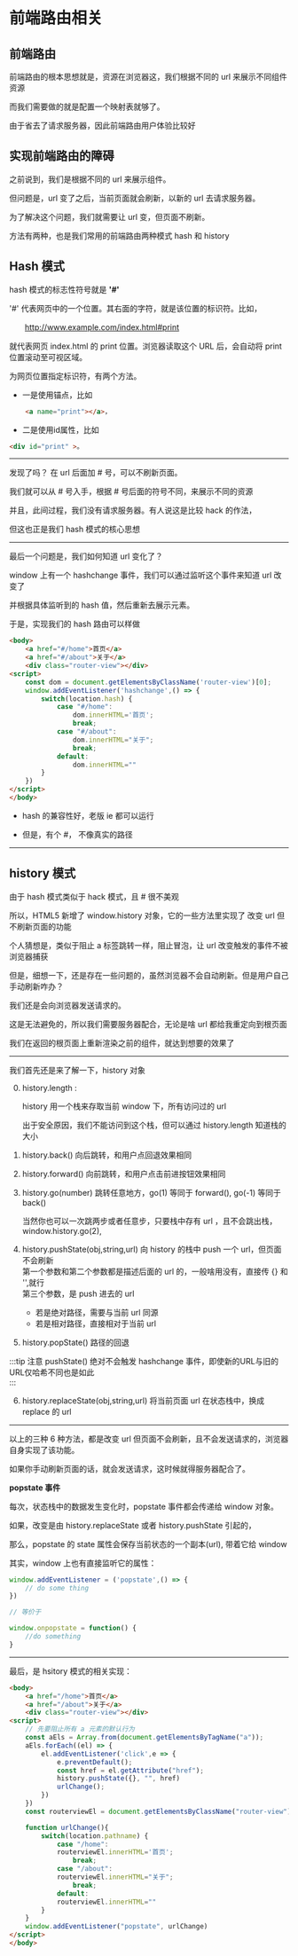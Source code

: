 # 前端路由相关

## 前端路由

前端路由的根本思想就是，资源在浏览器这，我们根据不同的 url 来展示不同组件资源    

而我们需要做的就是配置一个映射表就够了。    

由于省去了请求服务器，因此前端路由用户体验比较好    

## 实现前端路由的障碍

之前说到，我们是根据不同的 url 来展示组件。    

但问题是，url 变了之后，当前页面就会刷新，以新的 url 去请求服务器。    

为了解决这个问题，我们就需要让 url 变，但页面不刷新。    

方法有两种，也是我们常用的前端路由两种模式 hash 和 history    

## Hash 模式

hash 模式的标志性符号就是 **'#'**    

'#' 代表网页中的一个位置。其右面的字符，就是该位置的标识符。比如，    

　　http://www.example.com/index.html#print    

就代表网页 index.html 的 print 位置。浏览器读取这个 URL 后，会自动将 print 位置滚动至可视区域。    

为网页位置指定标识符，有两个方法。    

- 一是使用锚点，比如 
```html
    <a name="print"></a>，
```    

- 二是使用id属性，比如
```html
<div id="print" >。    
```
---

发现了吗？ 在 url 后面加 # 号，可以不刷新页面。    

我们就可以从 # 号入手，根据 # 号后面的符号不同，来展示不同的资源    

并且，此间过程，我们没有请求服务器。有人说这是比较 hack 的作法，    

但这也正是我们 hash 模式的核心思想        

--- 

最后一个问题是，我们如何知道 url 变化了？       

window 上有一个 hashchange  事件，我们可以通过监听这个事件来知道 url 改变了      

并根据具体监听到的 hash 值，然后重新去展示元素。       

于是，实现我们的 hash 路由可以样做    

```html
<body>
    <a href="#/home">首页</a>
    <a href="#/about">关于</a>
    <div class="router-view"></div>
<script>
    const dom = document.getElementsByClassName('router-view')[0];
    window.addEventListener('hashchange',() => {
        switch(location.hash) {
            case "#/home":
                dom.innerHTML='首页';
                break;
            case "#/about":
                dom.innerHTML="关于";
                break;
            default:
                dom.innerHTML=""
        }
    })
</script>
</body>

```    

- hash 的兼容性好，老版 ie 都可以运行          

- 但是，有个 #， 不像真实的路径         

---

## history 模式    

由于 hash 模式类似于 hack 模式，且 # 很不美观    

所以，HTML5 新增了 window.history 对象，它的一些方法里实现了 改变 url 但不刷新页面的功能    

个人猜想是，类似于阻止 a 标签跳转一样，阻止冒泡，让 url 改变触发的事件不被浏览器捕获    

但是，细想一下，还是存在一些问题的，虽然浏览器不会自动刷新。但是用户自己手动刷新咋办？    

我们还是会向浏览器发送请求的。    

这是无法避免的，所以我们需要服务器配合，无论是啥 url 都给我重定向到根页面    

我们在返回的根页面上重新渲染之前的组件，就达到想要的效果了    
  
---


我们首先还是来了解一下，history 对象    

0. history.length :    

    history 用一个栈来存取当前 window 下，所有访问过的 url    

    出于安全原因，我们不能访问到这个栈，但可以通过 history.length 知道栈的大小

1. history.back()   向后跳转，和用户点回退效果相同    

2. history.forward()   向前跳转，和用户点击前进按钮效果相同    

3. history.go(number)  跳转任意地方，go(1) 等同于 forward(), go(-1) 等同于 back()    

    当然你也可以一次跳两步或者任意步，只要栈中存有 url ，且不会跳出栈，window.history.go(2),     

4. history.pushState(obj,string,url)   向 history 的栈中 push 一个 url，但页面不会刷新    
    第一个参数和第二个参数都是描述后面的 url 的，一般啥用没有，直接传 {} 和 '',就行    
    第三个参数，是 push 进去的 url     
    - 若是绝对路径，需要与当前 url 同源
    - 若是相对路径，直接相对于当前 url      

5. history.popState()  路径的回退

:::tip
注意 pushState() 绝对不会触发 hashchange 事件，即使新的URL与旧的URL仅哈希不同也是如此           
:::

6. history.replaceState(obj,string,url)   将当前页面 url 在状态栈中，换成 replace 的 url       

---    

以上的三种 6 种方法，都是改变 url 但页面不会刷新，且不会发送请求的，浏览器自身实现了该功能。      

如果你手动刷新页面的话，就会发送请求，这时候就得服务器配合了。

**popstate 事件**    

每次，状态栈中的数据发生变化时，popstate 事件都会传递给 window 对象。       

如果，改变是由 history.replaceState 或者 history.pushState 引起的，    

那么，popstate 的 state 属性会保存当前状态的一个副本(url), 带着它给 window    

其实，window 上也有直接监听它的属性：    

```js
window.addEventListener = ('popstate',() => {
    // do some thing 
})

// 等价于

window.onpopstate = function() {
    //do something
}
```    

---        

最后，是 hsitory 模式的相关实现：      

```html
<body>
    <a href="/home">首页</a>
    <a href="/about">关于</a>
    <div class="router-view"></div>
<script>
    // 先要阻止所有 a 元素的默认行为
    const aEls = Array.from(document.getElementsByTagName("a"));
    aEls.forEach((el) => {
        el.addEventListener('click',e => {
            e.preventDefault();
            const href = el.getAttribute("href");
            history.pushState({}, "", href)
            urlChange();
        })
    })
    const routerviewEl = document.getElementsByClassName("router-view")[0];

    function urlChange(){
        switch(location.pathname) {
            case "/home":
            routerviewEl.innerHTML='首页';
                break;
            case "/about":
            routerviewEl.innerHTML="关于";
                break;
            default:
            routerviewEl.innerHTML=""
        }
    }
    window.addEventListener("popstate", urlChange)
</script>
</body>
```
